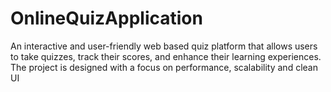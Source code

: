 # OnlineQuizApplication
An interactive and user-friendly web based quiz platform that allows users to take quizzes, track their scores, and enhance their learning experiences. The project is designed with a focus on performance, scalability and clean UI
